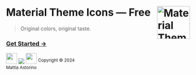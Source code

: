 # Material Theme Icons — Free [<img src="https://rawcdn.githack.com/material-theme/vsc-material-theme-icons/fce652bff87ed26a2ab094e64027d51f11fc6736/logo.png" alt="Material Theme" width="90" height="90" align="right">](https://material-theme.site/)
>Original colors, original taste.

### [Get Started →](https://github.com/material-theme/vsc-material-theme-icons/discussions)

<img src="https://external-content.duckduckgo.com/iu/?u=https%3A%2F%2Fmineblocks.com%2F1%2Fwiki%2Fimages%2F5%2F59%2FEmpty.png&f=1&nofb=1&ipt=272d1bf6ef886b68f90fc4b76685cf3d69c29691db2a6136a83a4f99e53db919&ipo=images" height="30">


<img src="https://rawcdn.githack.com/material-theme/vsc-material-theme-icons/fce652bff87ed26a2ab094e64027d51f11fc6736/preview.png">


<img src="https://external-content.duckduckgo.com/iu/?u=https%3A%2F%2Fmineblocks.com%2F1%2Fwiki%2Fimages%2F5%2F59%2FEmpty.png&f=1&nofb=1&ipt=272d1bf6ef886b68f90fc4b76685cf3d69c29691db2a6136a83a4f99e53db919&ipo=images" height="30">

<sup>
  Copyright &copy; 2024 <br /> Mattia Astorino
</sup>
